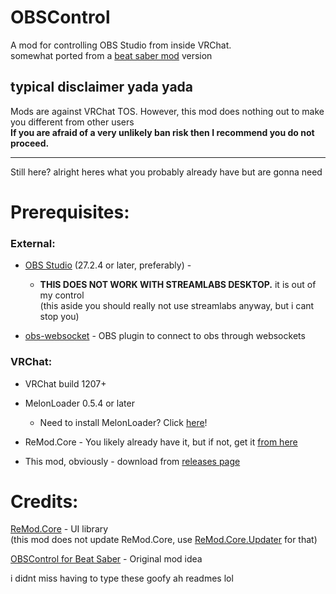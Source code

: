 ﻿# OBSControl

A mod for controlling OBS Studio from inside VRChat.\
somewhat ported from a [beat saber mod](https://github.com/Zingabopp/OBSControl) version

## typical disclaimer yada yada
Mods are against VRChat TOS. However, this mod does nothing out to make you different from other users\
**If you are afraid of a very unlikely ban risk then I recommend you do not proceed.**

-----

Still here? alright heres what you probably already have but are gonna need

# Prerequisites:
### External:

- [OBS Studio]() (27.2.4 or later, preferably) -
    + **THIS DOES NOT WORK WITH STREAMLABS DESKTOP.** it is out of my control\
      (this aside you should really not use streamlabs anyway, but i cant stop you)

- [obs-websocket]() - OBS plugin to connect to obs through websockets

### VRChat:
- VRChat build 1207+
- MelonLoader 0.5.4 or later
    - Need to install MelonLoader? Click [here](https://melonwiki.xyz/)!
  
- ReMod.Core - You likely already have it, but if not, get it [from here](https://github.com/RequiDev/ReMod.Core/releases)
- This mod, obviously - download from [releases page](https://github.com/Aniiiiiimal/OBSControl/releases)


# Credits:
[ReMod.Core](https://github.com/RequiDev/ReMod.Core) - UI library\
(this mod does not update ReMod.Core, use [ReMod.Core.Updater](https://github.com/PennyBunny/ReMod.Core.Updater) for that)

[OBSControl for Beat Saber](https://github.com/Zingabopp/OBSControl) - Original mod idea

i didnt miss having to type these goofy ah readmes lol